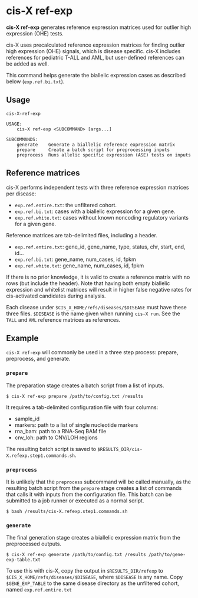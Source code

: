# cis-X ref-exp

**cis-X ref-exp** generates reference expression matrices used for outlier
high expression (OHE) tests.

cis-X uses precalculated reference expression matrices for finding outlier
high expression (OHE) signals, which is disease specific. cis-X includes
references for pediatric T-ALL and AML, but user-defined references can be added
as well.

This command helps generate the biallelic expression cases as described
below (`exp.ref.bi.txt`).

## Usage

```
cis-X-ref-exp

USAGE:
    cis-X ref-exp <SUBCOMMAND> [args...]

SUBCOMMANDS:
    generate    Generate a biallelic reference expression matrix
    prepare     Create a batch script for preprocessing inputs
    preprocess  Runs allelic specific expression (ASE) tests on inputs
```

## Reference matrices

cis-X performs independent tests with three reference expression matrices per
disease:

  * `exp.ref.entire.txt`: the unfiltered cohort.
  * `exp.ref.bi.txt`: cases with a biallelic expression for a given gene.
  * `exp.ref.white.txt`: cases without known noncoding regulatory variants for
    a given gene.

Reference matrices are tab-delimited files, including a header.

  * `exp.ref.entire.txt`: gene_id, gene_name, type, status, chr, start, end, id...
  * `exp.ref.bi.txt`: gene_name, num_cases, id, fpkm
  * `exp.ref.white.txt`: gene_name, num_cases, id, fpkm

If there is no prior knowledge, it is valid to create a reference matrix with
no rows (but include the header). Note that having both empty biallelic
expression and whitelist matrices will result in higher false negative rates
for cis-activated candidates during analysis.

Each disease under `$CIS_X_HOME/refs/diseases/$DISEASE` must have these three
files. `$DISEASE` is the name given when running `cis-X run`. See the `TALL`
and `AML` reference matrices as references.

## Example

`cis-X ref-exp` will commonly be used in a three step process: prepare,
preprocess, and generate.

### `prepare`

The preparation stage creates a batch script from a list of inputs.

```
$ cis-X ref-exp prepare /path/to/config.txt /results
```

It requires a tab-delimited configuration file with four columns:

  * sample_id
  * markers: path to a list of single nucleotide markers
  * rna_bam: path to a RNA-Seq BAM file
  * cnv_loh: path to CNV/LOH regions

The resulting batch script is saved to
`$RESULTS_DIR/cis-X.refexp.step1.commands.sh`.

### `preprocess`

It is unlikely that the `preprocess` subcommand will be called manually, as
the resulting batch script from the `prepare` stage creates a list of
commands that calls it with inputs from the configuration file. This batch
can be submitted to a job runner or executed as a normal script.

```
$ bash /results/cis-X.refexp.step1.commands.sh
```

### `generate`

The final generation stage creates a biallelic expression matrix from the
preprocessed outputs.

```
$ cis-X ref-exp generate /path/to/config.txt /results /path/to/gene-exp-table.txt
```

To use this with cis-X, copy the output in `$RESULTS_DIR/refexp` to
`$CIS_X_HOME/refs/diseases/$DISEASE`, where `$DISEASE` is any name. Copy
`$GENE_EXP_TABLE` to the same disease directory as the unfiltered cohort,
named `exp.ref.entire.txt`
